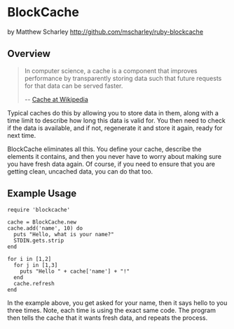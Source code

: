 # BlockCache

by Matthew Scharley
http://github.com/mscharley/ruby-blockcache

## Overview

> In computer science, a cache is a component that improves performance 
> by transparently storing data such that future requests for that 
> data can be served faster.
>
> -- [Cache at Wikipedia](http://en.wikipedia.org/wiki/Cache)

Typical caches do this by allowing you to store data in them, along with
a time limit to describe how long this data is valid for. You then need
to check if the data is available, and if not, regenerate it and store
it again, ready for next time.

BlockCache eliminates all this. You define your cache, describe the
elements it contains, and then you never have to worry about making
sure you have fresh data again. Of course, if you need to ensure that
you are getting clean, uncached data, you can do that too.

## Example Usage

    require 'blockcache'
    
    cache = BlockCache.new
    cache.add('name', 10) do
      puts "Hello, what is your name?"
      STDIN.gets.strip
    end
    
    for i in [1,2]
      for j in [1,3]
        puts "Hello " + cache['name'] + "!"
      end
      cache.refresh
    end

In the example above, you get asked for your name, then it says 
hello to you three times. Note, each time is using the exact same
code. The program then tells the cache that it wants fresh data,
and repeats the process.
